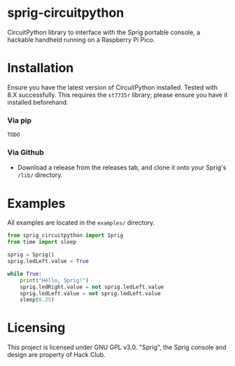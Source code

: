 # sprig-circuitpython
CircuitPython library to interface with the Sprig portable console, a hackable handheld running on a Raspberry Pi Pico.

# Installation
Ensure you have the latest version of CircuitPython installed. Tested with 8.X successfully.
This requires the `st7735r` library; please ensure you have it installed beforehand.

### Via pip
```
TODO
```

### Via Github
- Download a release from the releases tab, and clone it onto your Sprig's `/lib/` directory.

# Examples
All examples are located in the `examples/` directory.
```py
from sprig_circuitpython import Sprig
from time import sleep

sprig = Sprig()
sprig.ledLeft.value = True

while True:
    print("Hello, Sprig!")
    sprig.ledRight.value = not sprig.ledLeft.value
    sprig.ledLeft.value = not sprig.ledLeft.value
    sleep(0.25)
```

# Licensing
This project is licensed under GNU GPL v3.0.
"Sprig", the Sprig console and design are property of Hack Club.